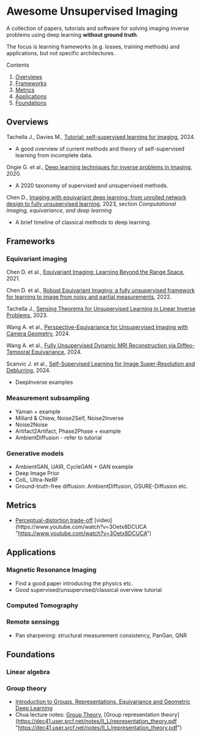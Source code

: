 # Awesome Unsupervised Imaging
A collection of papers, tutorials and software for solving imaging inverse problems using deep learning **without ground truth**.

The focus is learning frameworks (e.g. losses, training methods) and applications, but not specific architectures.

Contents
1. [Overviews](#overviews)
2. [Frameworks](#frameworks)
3. [Metrics](#metrics)
4. [Applications](#applications)
5. [Foundations](#foundations)

## Overviews

Tachella J., Davies M., [Tutorial: self-supervised learning for imaging](https://tachella.github.io/blog/selfsuptutorial/), 2024.
- A good overview of current methods and theory of self-supervised learning from incomplete data.

Ongie G. et al., [Deep learning techniques for inverse problems in imaging](https://arxiv.org/abs/2005.06001), 2020.
- A 2020 taxonomy of supervised and unsupervised methods.

Chen D., [Imaging with equivariant deep learning: from unrolled network design to fully unsupervised learning](https://ieeexplore.ieee.org/document/10004796), 2023, section _Computational imaging, equivariance, and deep learning_
- A brief timeline of classical methods to deep learning.

## Frameworks

### Equivariant imaging

Chen D. et al., [Equivariant Imaging: Learning Beyond the Range Space](https://arxiv.org/abs/2103.14756), 2021.

Chen D. et al., [Robust Equivariant Imaging: a fully unsupervised framework for learning to image from noisy and partial measurements](http://arxiv.org/abs/2111.12855), 2022.

Tachella J., [Sensing Theorems for Unsupervised Learning in Linear Inverse Problems](http://arxiv.org/abs/2203.12513), 2023.

Wang A. et al., [Perspective-Equivariance for Unsupervised Imaging with Camera Geometry](https://arxiv.org/abs/2403.09327), 2024.

Wang A. et al., [Fully Unsupervised Dynamic MRI Reconstruction via Diffeo-Temporal Equivariance](https://arxiv.org/abs/2410.08646), 2024.

Scanvic J. et al., [Self-Supervised Learning for Image Super-Resolution and Deblurring](https://arxiv.org/abs/2312.11232), 2024.

+ DeepInverse examples

### Measurement subsampling

- Yaman + example
- Millard & Chiew, Noise2Self, Noise2Inverse
- Noise2Noise
- Artifact2Artifact, Phase2Phase + example
- AmbientDiffusion - refer to tutorial

### Generative models

- AmbientGAN, UAIR, CycleGAN + GAN example
- Deep Image Prior
- CoIL, Ultra-NeRF
- Ground-truth-free diffusion: AmbientDiffusion, GSURE-Diffusion etc.

## Metrics

- [Perceptual-distortion trade-off](https://openaccess.thecvf.com/content_cvpr_2018/papers/Blau_The_Perception-Distortion_Tradeoff_CVPR_2018_paper.pdf "https://openaccess.thecvf.com/content_cvpr_2018/papers/Blau_The_Perception-Distortion_Tradeoff_CVPR_2018_paper.pdf") [video](https://www.youtube.com/watch?v=3Oetx8DCUCA "https://www.youtube.com/watch?v=3Oetx8DCUCA")

## Applications

### Magnetic Resonance Imaging

- Find a good paper introducing the physics etc.
- Good supervised/unsupervised/classical overview tutorial

### Computed Tomography

### Remote sensingg

- Pan sharpening: structural measurement consistency, PanGan, QNR


## Foundations

### Linear algebra

### Group theory

- [Introduction to Groups, Representations, Equivariance and Geometric Deep Learning](https://geometricdeeplearning.com/slides/Cambridge_1_Introduction_to_Groups_and_Representations.pdf "https://geometricdeeplearning.com/slides/Cambridge_1_Introduction_to_Groups_and_Representations.pdf")
- Chua lecture notes: [Group Theory](https://dec41.user.srcf.net/notes/IA_M/groups.pdf "https://dec41.user.srcf.net/notes/IA_M/groups.pdf"), [Group representation theory](https://dec41.user.srcf.net/notes/II_L/representation_theory.pdf "https://dec41.user.srcf.net/notes/II_L/representation_theory.pdf")